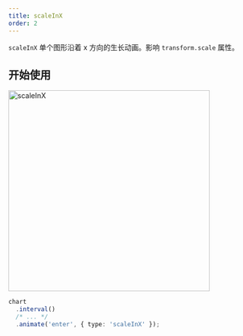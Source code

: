 ```yaml
---
title: scaleInX
order: 2
---
```


`scaleInX` 单个图形沿着 x 方向的生长动画。影响 `transform.scale` 属性。

## 开始使用

<img alt="scaleInX" src="https://gw.alipayobjects.com/mdn/rms_f5c722/afts/img/A*oiaGTLx-dNcAAAAAAAAAAABkARQnAQ" width="400" />

```ts
chart
  .interval()
  /* ... */
  .animate('enter', { type: 'scaleInX' });
```

